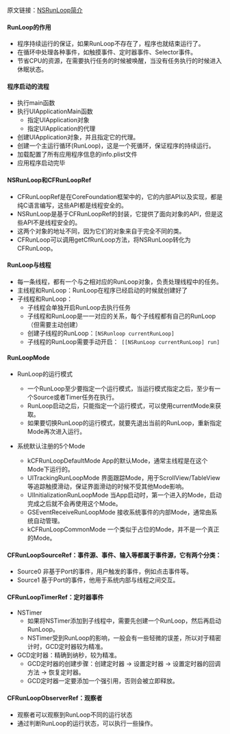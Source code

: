 
原文链接：[NSRunLoop简介][1]

#### RunLoop的作用

- 程序持续运行的保证，如果RunLoop不存在了，程序也就结束运行了。
- 在循环中处理各种事件，如触摸事件、定时器事件、Selector事件。
- 节省CPU的资源，在需要执行任务的时候被唤醒，当没有任务执行的时候进入休眠状态。

#### 程序启动的流程

- 执行main函数
- 执行UIApplicationMain函数
	- 指定UIApplication对象
	- 指定UIApplication的代理
- 创建UIApplication对象，并且指定它的代理。
- 创建一个主运行循环(RunLoop)，这是一个死循环，保证程序的持续运行。
- 加载配置了所有应用程序信息的info.plist文件
- 应用程序启动完毕

#### NSRunLoop和CFRunLoopRef

- CFRunLoopRef是在CoreFoundation框架中的，它的内部API以及实现，都是纯C语言编写，这些API都是线程安全的。
- NSRunLoop是基于CFRunLoopRef的封装，它提供了面向对象的API，但是这些API不是线程安全的。
- 这两个对象的地址不同，因为它们的对象来自于完全不同的类。
- CFRunLoop可以调用getCfRunLoop方法，将NSRunLoop转化为CFRunLoop。

#### RunLoop与线程

- 每一条线程，都有一个与之相对应的RunLoop对象，负责处理线程中的任务。
- 主线程和RunLoop：RunLoop在程序已经启动的时候就创建好了
- 子线程和RunLoop：
	- 子线程会单独开启RunLoop去执行任务
	- 子线程和RunLoop是一一对应的关系，每个子线程都有自己的RunLoop（但需要主动创建）
	- 创建子线程的RunLoop：`[NSRunloop currentRunLoop] `
	- 子线程的RunLoop需要手动开启：` [[NSRunLoop currentRunLoop] run] `

#### RunLoopMode

- RunLoop的运行模式
	- 一个RunLoop至少要指定一个运行模式，当运行模式指定之后，至少有一个Source或者Timer任务在执行。
	- RunLoop启动之后，只能指定一个运行模式，可以使用currentMode来获取。
	- 如果要切换RunLoop的运行模式，就要先退出当前的RunLoop，重新指定Mode再次进入运行。

- 系统默认注册的5个Mode
	- kCFRunLoopDefaultMode App的默认Mode，通常主线程是在这个Mode下运行的。
	- UITrackingRunLoopMode 界面跟踪Mode，用于ScrollView/TableView等追踪触摸滑动，保证界面滑动的时候不受其他Mode影响。
	- UIInitializationRunLoopMode 当App启动时，第一个进入的Mode，启动完成之后就不会再使用这个Mode。
	- GSEventReceiveRunLoopMode 接收系统事件的内部Mode，通常由系统自动管理。
	- kCFRunLoopCommonMode 一个类似于占位的Mode，并不是一个真正的Mode。

#### CFRunLoopSourceRef：事件源、事件、输入等都属于事件源，它有两个分类：

- Source0 非基于Port的事件，用户触发的事件，例如点击事件等。
- Source1 基于Port的事件，他用于系统内部与线程之间交互。

#### CFRunLoopTimerRef：定时器事件

- NSTimer
	- 如果将NSTimer添加到子线程中，需要先创建一个RunLoop，然后再启动RunLoop。
	- NSTimer受到RunLoop的影响，一般会有一些轻微的误差，所以对于精密计时，GCD定时器较为精准。
- GCD定时器：精确到纳秒，较为精准。
	- GCD定时器的创建步骤：创建定时器 -\> 设置定时器 -\> 设置定时器的回调方法 -\> 恢复定时器。
	- GCD定时器一定要添加一个强引用，否则会被立即释放。

#### CFRunLoopObserverRef：观察者

- 观察者可以观察到RunLoop不同的运行状态
- 通过判断RunLoop的运行状态，可以执行一些操作。

[1]:	http://www.jianshu.com/p/8cd7a5dffc09